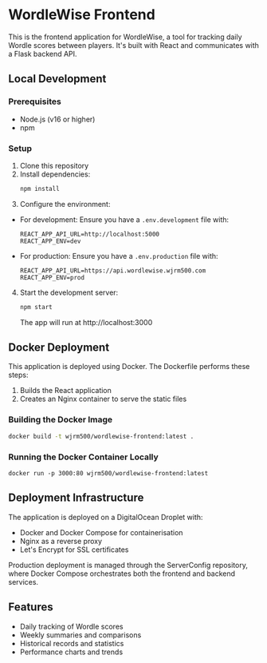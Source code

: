 # WordleWise Frontend

This is the frontend application for WordleWise, a tool for tracking daily Wordle scores between players. It's built with React and communicates with a Flask backend API.

## Local Development

### Prerequisites
- Node.js (v16 or higher)
- npm

### Setup
1. Clone this repository
2. Install dependencies:
    ```bash
    npm install
    ```
3. Configure the environment:
- For development: Ensure you have a `.env.development` file with:
  ```
  REACT_APP_API_URL=http://localhost:5000
  REACT_APP_ENV=dev
  ```
- For production: Ensure you have a `.env.production` file with:
  ```
  REACT_APP_API_URL=https://api.wordlewise.wjrm500.com
  REACT_APP_ENV=prod
  ```
4. Start the development server:
    ```bash
    npm start
    ```
    The app will run at http://localhost:3000

## Docker Deployment
This application is deployed using Docker. The Dockerfile performs these steps:
1. Builds the React application
2. Creates an Nginx container to serve the static files

### Building the Docker Image
```bash
docker build -t wjrm500/wordlewise-frontend:latest .
```

### Running the Docker Container Locally
```docker run -p 3000:80 wjrm500/wordlewise-frontend:latest```

## Deployment Infrastructure
The application is deployed on a DigitalOcean Droplet with:

- Docker and Docker Compose for containerisation
- Nginx as a reverse proxy
- Let's Encrypt for SSL certificates

Production deployment is managed through the ServerConfig repository, where Docker Compose orchestrates both the frontend and backend services.

## Features
- Daily tracking of Wordle scores
- Weekly summaries and comparisons
- Historical records and statistics
- Performance charts and trends